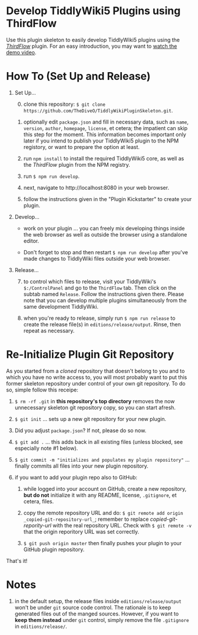 # Develop TiddlyWiki5 Plugins using ThirdFlow

Use this plugin skeleton to easily develop TiddlyWiki5 plugins using the
_[ThirdFlow](https://github.com/TheDiveO/ThirdFlow)_ plugin. For an easy
introduction, you may want to [watch the demo video](https://youtu.be/BFE6PFZ_uWQ).

# How To (Set Up and Release)

1. Set Up...

    0. clone this repository:
       `$ git clone https://github.com/TheDiveO/TiddlyWikiPluginSkeleton.git`.

    1. optionally edit `package.json` and fill in necessary data, such as `name`,
       `version`, `author`, `homepage`, `license`, et cetera; the impatient can skip
        this step for the moment. This information becomes important only later if
        you intend to publish your TiddlyWiki5 plugin to the NPM registory, or
        want to prepare the option at least.

    2. run `npm install` to install the required TiddlyWiki5 core, as well as the
       _ThirdFlow_ plugin from the NPM registry.

    3. run `$ npm run develop`.

    4. next, navigate to http://localhost:8080 in your web browser.

    5. follow the instructions given in the "Plugin Kickstarter" to create your
      plugin.

2. Develop...

    * work on your plugin ... you can freely mix developing things inside the
      web browser as well as outside the browser using a standalone editor.

    * Don't forget to stop and then restart `$ npm run develop` after you've
      made changes to TiddlyWiki files outside your web browser.

3. Release...

    7. to control which files to release, visit your TiddlyWiki's `$:/ControlPanel`
       and go to the `ThirdFlow` tab. Then click on the subtab named `Release`.
       Follow the instructions given there. Please note that you can develop
       multiple plugins simultaneously from the same development TiddlyWiki.

    8. when you're ready to release, simply run `$ npm run release` to create the
       release file(s) in `editions/release/output`. Rinse, then repeat as
       necessary.


# Re-Initialize Plugin Git Repository

As you started from a _cloned_ repository that doesn't belong to you and to
which you have no write access to, you will most probably want to put this
former skeleton repository under control of your own git repository. To do
so, simple follow this receipe:

1. `$ rm -rf .git` in **this repository's top directory** removes the now
   unnecessary skeleton git repository copy, so you can start afresh.

2. `$ git init` ... sets up a new git repository for your new plugin.

3. Did you adjust `package.json`? If not, please do so now.

4. `$ git add .` ... this adds back in all existing files (unless blocked, see
   especially note #1 below).

5. `$ git commit -m "initializes and populates my plugin repository"` ...
   finally commits all files into your new plugin repository.

6. if you want to add your plugin repo also to GitHub:

   1. while logged into your account on GitHub, create a new repository, **but
      do not** initialize it with any README, license, `.gitignore`, et cetera, files.

   2. copy the remote repository URL and do:
      `$ git remote add origin _copied-git-repository-url_`; remember to
      replace _copied-git-repority-url_ with the real repository URL. Check
      with `$ git remote -v` that the origin reporitory URL was set correctly.

   3. `$ git push origin master` then finally pushes your plugin to your GitHub
      plugin repository.

That's it!


# Notes

1. in the default setup, the release files inside `editions/release/output`
   won't be under `git` source code control. The rationale is to keep generated
   files out of the manged sources. However, if you want to **keep them
   instead** under `git` control, simply remove the file `.gitignore` in
   `editions/release/`.
